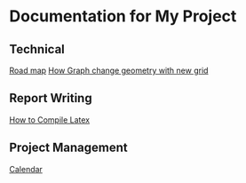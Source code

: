 # Documentation for My Project

## Technical

[Road map](Documentation/roadmap.md)
[How Graph change geometry with new grid](Documentation/grid_morphing.md)

## Report Writing
[How to Compile Latex](Documentation/latexcompile.md)

## Project Management
[Calendar](Documentation/Readings/calendar.md)
